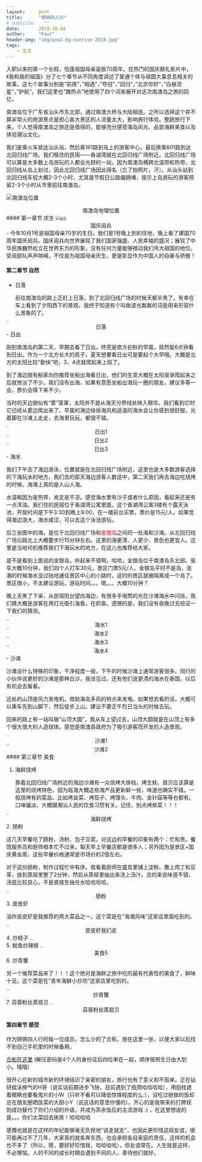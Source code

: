 ```yaml
---
layout:     post
title:      "锵锵四人行"
# subtitle:   ""
date:       2019-10-04
author:     "Paul"
header-img: "img/post-bg-sunrise-2019.jpg"
tags:
    - 生活
---
```


入职以来的第一个长假，恰逢祖国母亲诞辰70周年。在热门的国庆献礼影片中，《我和我的祖国》分了七个章节从不同角度讲述了普通个体与祖国大事息息相关的故事。这七个故事分别是”前夜“，”相遇“，”夺冠“，”回归“，”北京你好“，”白昼流星“，”护航“。我们这里也”蹭热点“地使用了四个词来展开对这次南澳岛之旅的回忆。

南澳岛位于广东省汕头市东北部，通过南澳大桥与大陆相连。之所以选择这个并不算非常火的旅游景点是担心各大景区的人流量太大，影响旅行体验。整趟旅行下来，个人觉得南澳岛之旅还是值得的，能够充分感受海岛风光、品尝海鲜美食以及体验潮汕文化。

我们是乘火车抵达汕头站，然后乘161路到岛上的游客中心，最后换乘601路到达北回归线广场。我们租住的民宿——香湖湾就在北回归线广场附近。北回归线广场可以算是大多数上岛游玩的人都会光顾的一站，因为南澳岛横跨北温带和热带，北回归线从岛上划过，因此北回归线广场因此得名（忘了拍照片，汗）。从汕头站到北回归线车程大概2-3个小时，尤其是节假日公路偏拥堵，提示上岛游玩的游客预留2-3个小时从市里前往南澳岛。

![南澳岛位置](https://raw.githubusercontent.com/Paul-HIT/my-pictures/master/2019-national-day/南澳岛.png)

<center>南澳岛地理位置</center>
#### 第一章节 庆生

<img src="https://raw.githubusercontent.com/Paul-HIT/my-pictures/master/2019-national-day/阅兵.jpg" alt="阅兵" style="zoom: 65%;" />

<center>国庆阅兵</center>
- 今年10月1号是祖国母亲70岁的生日。我们是1号晚上到的住地，晚上看了建国70周年国庆阅兵。国庆阅兵向世界展现了我们国家强盛、人民幸福的盛况；展现了中华民族巍然屹立在世界东方的形象，没有任何力量能够撼动我们伟大祖国的地位。受阅部队声声呐喊，不仅是为祖国母亲庆生，更是彰显作为中国人的自豪与骄傲！

#### 第二章节 自然

- 日落

  前往南澳岛的路上正赶上日落，到了北回归线广场的时候天都半黑了。有幸在车上看到了夕阳西下的景观，我终于知道有个叫做波光粼粼的词是用来形容什么景象的了。

<img src="https://raw.githubusercontent.com/Paul-HIT/my-pictures/master/2019-national-day/sunrise/6.jpg" alt="日落" style="zoom:15%;" />

<center>日落</center>
- 日出

  刚到南澳岛的第二天，早期去看了日出。终究是南方初秋的早晨，居然能6点钟看到日出。作为一个北方长大的孩子，夏天想要看日出可是要起个大早哦。大概是北方的太阳比较“勤快”吧，3、4点就爬起来上班了。

  到了海边就有船家向你推荐坐船出海看日出，他们的生意大概在太阳渐渐爬起来之后就惨淡了不少。我们没有出海，如果有意愿坐船出海玩一圈的朋友，建议多等一会，票价会降下来不少。

  当时的天边貌似有“雾”笼罩，太阳并不是从海天分界线处映入眼帘。我们看到它时它已经从雾边爬出来了。早晨的海边徐徐海风和适温的海水会让你感到很舒服，光着脚在沙滩上走走，去海里玩玩，都很不错。

<img src="https://raw.githubusercontent.com/Paul-HIT/my-pictures/master/2019-national-day/sunrise/2.jpg" alt="日出1" style="zoom:15%;" />

<center>日出1</center>
<img src="https://raw.githubusercontent.com/Paul-HIT/my-pictures/master/2019-national-day/sunrise/9.jpg" alt="日出2" style="zoom:15%;" />

<center>日出2</center>
<img src="https://raw.githubusercontent.com/Paul-HIT/my-pictures/master/2019-national-day/sunrise/10.jpg" alt="日出3" style="zoom:15%;" />

<center>日出3</center>
- 海水

  我们下午去了海边游泳，位置就是在北回归线广场附近，这里也是大多数游客选择的下海玩水的地方。我们去的那天海边游客人数适中，第二天我们再去海边吃烧烤的时候，海滩上真的是人山人海。

  水温嘛因为是热带，肯定是不凉。感觉海水里有沙子或者什么原因，看起来还是有一点浑浊。我们住的民宿位于香湖湾公寓里面，这个香湖湾公寓3楼有个露天泳池，开放时间是下午3:30到晚上9:00，在一楼前台买票，票价是15元/人，如果觉得海边浪大，海水咸涩，可以去这个泳池游玩。
  
  后三张图中的海，是位于北回归线广场和<font color='red'>金银岛</font>之间的一处海和沙滩。从北回归线广场沿路北上大概要步行15分钟左右。这里的海更清、人更少、景色也更宜人。这里是当地司机推荐我们下海玩水的地方，在这儿也推荐给大家。
  
  是不是看到上面说的金银岛，听起来不错啊。哈哈，金银岛位于南澳岛东北部。驱车大概10分钟，我们四个人打车30元，景区门票5元/人。金银岛平时不是岛，涨潮的时候海水没过陆地通往景区中心的小路时，这时的景区就被隔离成一个岛了。景区很小，不太建议游玩，游玩时间。。。嗯。。。大概10分钟？
  
  晚上天黑了下来，从民宿阳台望向海边，有很多手电筒的光在沙滩海水中闪烁。我们猜大概是游客在用灯光吸引海鱼，在抓鱼。遗憾的是，我们没有夜晚过去验证一下我们的猜测。

<img src="https://raw.githubusercontent.com/Paul-HIT/my-pictures/master/2019-national-day/sunrise/1.jpg" alt="海水1" style="zoom:15%;" />

<center>海水1</center>
<img src="https://raw.githubusercontent.com/Paul-HIT/my-pictures/master/2019-national-day/sunrise/3.jpg" alt="海水2" style="zoom:15%;" />

<center>海水2</center>
<img src="https://raw.githubusercontent.com/Paul-HIT/my-pictures/master/2019-national-day/sunrise/5.jpg" alt="海水3" style="zoom:15%;" />

<center>海水3</center>
<img src="https://raw.githubusercontent.com/Paul-HIT/my-pictures/master/2019-national-day/sunrise/8.jpg" alt="海水4" style="zoom:15%;" />

<center>海水4</center>
- 沙滩

  沙滩没什么特殊的印象，干净程度一般，下午的时候沙滩上通常游客很多。同行的小伙伴说更好的沙滩是那种白沙，我没见过。还有他们说更清的海水在泰国，以后有机会去看看。

  远处的山顶是风力发电机，借助海岛多风的特点来发电。如果想去看的话，大概可以乘车先到山脚下，然后徒步上山。建议不要正午烈日当头的时候去玩。

  回来的路上有一站叫做“山顶大圆”，我从车上望过去，山顶大圆就是在山顶上有多个很大很大的人造球体。感觉是南澳县政府为了吸引游客而开发的人造景观。

<img src="https://raw.githubusercontent.com/Paul-HIT/my-pictures/master/2019-national-day/sunrise/4.jpg" alt="沙滩1" style="zoom:15%;"/>

<center>沙滩1</center>
<img src="https://raw.githubusercontent.com/Paul-HIT/my-pictures/master/2019-national-day/sunrise/7.jpg" alt="沙滩2" style="zoom:15%;" />
<center>沙滩2</center>
#### 第三章节 美食

1. 海鲜烧烤

   靠着北回归线广场附近的海边沙滩有一众烧烤大排档。烤生蚝、扇贝应该算是这里的烧烤特色，因为临海大概这些海产品更新鲜一些，味道也确实不错。一般烧烤有的菜品，比如烤韭菜、烤茄子、烤馒头、牛肉、金针菇等等也都有。口味偏淡，大概跟潮汕人民的饮食习惯有关。记住，别点烤紫菜！！！

<img src="https://raw.githubusercontent.com/Paul-HIT/my-pictures/master/2019-national-day/food/1.jpg" alt="美食1" style="zoom:15%;" />

<center>海鲜烧烤</center>
2. 肠粉

   这几天早餐吃了肠粉、汤粉、包子豆浆。对这边的早餐的印象有两个：忙和贵。餐馆服务员和厨师根本忙不过来，每天早上早餐店都是很多人；另外因为是景区+国庆黄金周，这些早餐价格通常是市场价的2倍左右。

   对于这份肠粉，制作过程忙中有序。我看着厨师在盛具里铺上淀粉、撒上肉丁和豆芽，放到蒸屉里整了2分钟，然后从蒸屉里抽出来浇上汤汁。总的来说味道不错，汤底比较良心，不是直接生抽兑水哈哈哈哈。

<img src="https://raw.githubusercontent.com/Paul-HIT/my-pictures/master/2019-national-day/food/2.jpg" alt="美食2" style="zoom:15%;" />

<center>肠粉</center>
3. 皮皮虾

   油炸皮皮虾是我推荐的两大菜品之一。这个菜是在“海潮风味”这家店里面吃到的。

<img src="https://raw.githubusercontent.com/Paul-HIT/my-pictures/master/2019-national-day/food/3.jpg" alt="美食3" style="zoom:15%;" />

<center>皮皮虾我们走</center>
4. 炒蛏子

<img src="https://raw.githubusercontent.com/Paul-HIT/my-pictures/master/2019-national-day/food/4.jpg" alt="美食4" style="zoom:15%;" />

<center></center>
5. 鱿鱼炒辣椒

<img src="https://raw.githubusercontent.com/Paul-HIT/my-pictures/master/2019-national-day/food/5.jpg" alt="美食5" style="zoom:15%;" />

<center>美食5</center>
6. 炒青蟹

   另一个推荐菜品来了！！！这个绝对是海鲜之旅中吃的最有代表性的美食了，鲜味十足。这个菜是在“青年海鲜小炒坊”这家店里吃到的。

<img src="https://raw.githubusercontent.com/Paul-HIT/my-pictures/master/2019-national-day/food/6.jpg" alt="美食6" style="zoom:15%;" />

<center>炒青蟹</center>
7. 蒜蓉粉丝蒸扇贝

<img src="https://raw.githubusercontent.com/Paul-HIT/my-pictures/master/2019-national-day/food/7.jpg" alt="美食7" style="zoom:15%;" />

<center>蒜蓉粉丝蒸扇贝</center>

#### 第四章节 感受

作为锵锵四人行的每一位成员，怎么少的了合影。放在这里一张，以便大家以后找不到自己手机里的时候备用。

[合影在这里](https://raw.githubusercontent.com/Paul-HIT/my-pictures/master/2019-national-day/%E5%90%88%E5%BD%B1.zip) (解压密码是4个人的身份证后四位串在一起，顺序按照生日由大到小。嘻嘻)

很开心在新的城市新的环境结识了亲密的朋友，旅行也有了意义和不孤单。正在钻研蛙泳换气的H哥（说实话前期进步飞快，目前遇到了瓶颈哈哈哈哈），用抱枕遮着眼睛也要看鬼片的小W（只听不看可以降低惊悚程度的么:），没吃过她做的饭却总在朋友圈晒饭菜的大厨小Y（说这话的意思你懂的）。开心的是我带来的打牌规则成功替代了你们介绍的升级，并成为茶余饭后的主流游戏 :) ，在这里想说的是。。。你们太菜回去练练！哈哈哈哈

感慨也就是在这样的年纪能够毫无负担地“说走就走”，也因此更珍惜这段友谊，很可能再过不了几年，大家真的就各奔东西，也会承担各自家庭的责任，这样的机会也不多了（所以，嗯，要好好珍惜我，哈哈哈哈），但友谊常在。人生就是这样，不必懊恼。人的不同的成长时期会遇到不同的人，善待他们就好。